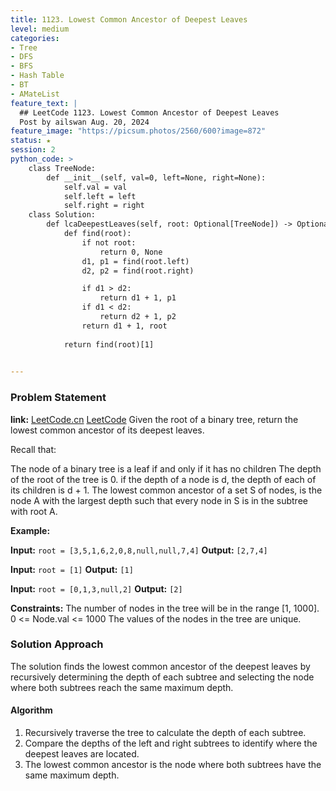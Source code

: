 ```yaml
---
title: 1123. Lowest Common Ancestor of Deepest Leaves
level: medium
categories:
- Tree
- DFS
- BFS
- Hash Table
- BT
- AMateList
feature_text: |
  ## LeetCode 1123. Lowest Common Ancestor of Deepest Leaves
  Post by ailswan Aug. 20, 2024
feature_image: "https://picsum.photos/2560/600?image=872"
status: ★
session: 2
python_code: >
    class TreeNode:
        def __init__(self, val=0, left=None, right=None):
            self.val = val
            self.left = left
            self.right = right
    class Solution:
        def lcaDeepestLeaves(self, root: Optional[TreeNode]) -> Optional[TreeNode]:
            def find(root):
                if not root:
                    return 0, None
                d1, p1 = find(root.left)
                d2, p2 = find(root.right)

                if d1 > d2:
                    return d1 + 1, p1
                if d1 < d2:
                    return d2 + 1, p2
                return d1 + 1, root
            
            return find(root)[1]
   

---
```


### Problem Statement
**link:**
[LeetCode.cn](https://leetcode.cn/problems/lowest-common-ancestor-of-deepest-leaves/)
[LeetCode](https://leetcode.com/lowest-common-ancestor-of-deepest-leaves/)
Given the root of a binary tree, return the lowest common ancestor of its deepest leaves.

Recall that:

The node of a binary tree is a leaf if and only if it has no children
The depth of the root of the tree is 0. if the depth of a node is d, the depth of each of its children is d + 1.
The lowest common ancestor of a set S of nodes, is the node A with the largest depth such that every node in S is in the subtree with root A.

**Example:**

**Input:** `root = [3,5,1,6,2,0,8,null,null,7,4]`
**Output:** `[2,7,4]`

**Input:** `root = [1]`
**Output:** `[1]`

**Input:** `root = [0,1,3,null,2]`
**Output:** `[2]`

**Constraints:**
The number of nodes in the tree will be in the range [1, 1000].
0 <= Node.val <= 1000
The values of the nodes in the tree are unique.

### Solution Approach
The solution finds the lowest common ancestor of the deepest leaves by recursively determining the depth of each subtree and selecting the node where both subtrees reach the same maximum depth.

#### Algorithm
1. Recursively traverse the tree to calculate the depth of each subtree.
2. Compare the depths of the left and right subtrees to identify where the deepest leaves are located.
3. The lowest common ancestor is the node where both subtrees have the same maximum depth.